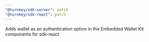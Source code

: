 ```yaml
---
"@turnkey/sdk-server": patch
"@turnkey/sdk-react": patch
---
```


Adds wallet as an authentication option in the Embedded Wallet Kit components for sdk-react
